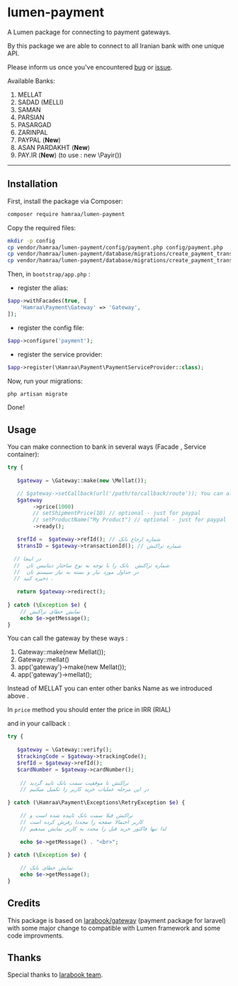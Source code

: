 # lumen-payment
A Lumen package for connecting to payment gateways.

By this  package we are able to connect to all Iranian bank with one unique API.

Please inform us once you've encountered [bug](https://github.com/hamraa/lumen-payment/issues) or [issue](https://github.com/hamraa/lumen-payment/issues).

Available Banks:
 1. MELLAT
 2. SADAD (MELLI)
 3. SAMAN
 4. PARSIAN
 5. PASARGAD
 6. ZARINPAL
 7. PAYPAL (**New**)
 8. ASAN PARDAKHT (**New**)
 9. PAY.IR (**New**) (to use : new \Payir())
----------


## Installation

First, install the package via Composer:

``` bash
composer require hamraa/lumen-payment
```

Copy the required files:

```bash
mkdir -p config
cp vendor/hamraa/lumen-payment/config/payment.php config/payment.php
cp vendor/hamraa/lumen-payment/database/migrations/create_payment_transactions_table.php.stub database/migrations/2016_01_01_000000_create_payment_transactions_table.php
cp vendor/hamraa/lumen-payment/database/migrations/create_payment_transactions_status_logs_table.php.stub database/migrations/2016_01_01_000000_create_payment_transactions_status_logs_table.php
```


Then, in `bootstrap/app.php` : 

- register the alias:

```php
$app->withFacades(true, [
    'Hamraa\Payment\Gateway' => 'Gateway',
]);
```

- register the config file:

```php
$app->configure('payment');
```

- register the service provider:

```php
$app->register(\Hamraa\Payment\PaymentServiceProvider::class);
```

Now, run your migrations:

```bash
php artisan migrate
```

Done!

## Usage
You can make connection to bank in several ways (Facade , Service container):

```php
try {
       
   $gateway = \Gateway::make(new \Mellat());

   // $gateway->setCallback(url('/path/to/callback/route')); You can also change the callback
   $gateway
        ->price(1000)
        // setShipmentPrice(10) // optional - just for paypal
        // setProductName("My Product") // optional - just for paypal
        ->ready();

   $refId =  $gateway->refId(); // شماره ارجاع بانک
   $transID = $gateway->transactionId(); // شماره تراکنش

  // در اینجا
  //  شماره تراکنش  بانک را با توجه به نوع ساختار دیتابیس تان 
  //  در جداول مورد نیاز و بسته به نیاز سیستم تان
  // ذخیره کنید .
  
   return $gateway->redirect();
       
} catch (\Exception $e) {
    // نمایش خطای تراکنش
    echo $e->getMessage();
}
```

You can call the gateway by these ways :
 1. Gateway::make(new Mellat());
 1. Gateway::mellat()
 2. app('gateway')->make(new Mellat());
 3. app('gateway')->mellat();

Instead of MELLAT you can enter other banks Name as we introduced above .

In `price` method you should enter the price in IRR (RIAL) 

and in your callback :

```php
try { 
       
   $gateway = \Gateway::verify();
   $trackingCode = $gateway->trackingCode();
   $refId = $gateway->refId();
   $cardNumber = $gateway->cardNumber();
   
    // تراکنش با موفقیت سمت بانک تایید گردید
    // در این مرحله عملیات خرید کاربر را تکمیل میکنیم
    
} catch (\Hamraa\Payment\Exceptions\RetryException $e) {

    // تراکنش قبلا سمت بانک تاییده شده است و
    // کاربر احتمالا صفحه را مجددا رفرش کرده است
    // لذا تنها فاکتور خرید قبل را مجدد به کاربر نمایش میدهیم
    
    echo $e->getMessage() . "<br>";
    
} catch (\Exception $e) {

    // نمایش خطای بانک
    echo $e->getMessage();
}
```
## Credits 
This package is based on [larabook/gateway](https://github.com/larabook/gateway) (payment package for laravel)
with some major change to compatible with Lumen framework and some code improvments.

## Thanks
Special thanks to [larabook team](http://larabook.ir).